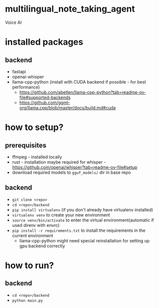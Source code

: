 # multilingual_note_taking_agent
Voice AI

# installed packages

## backend
- fastapi
- openai-whisper
- llama-cpp-python (install with CUDA backend if possible - for best performance)
    - https://github.com/abetlen/llama-cpp-python?tab=readme-ov-file#supported-backends
    - https://github.com/ggml-org/llama.cpp/blob/master/docs/build.md#cuda

# how to setup?

## prerequisites
- ffmpeg - installed locally
- rust - installation maybe required for whisper - https://github.com/openai/whisper?tab=readme-ov-file#setup
- download required models to `gguf_models/` dir in base repo

## backend
- `git clone <repo>`
- `cd <repo>/backend`
- `pip install virtualenv` (if you don't already have virtualenv installed)
- `virtualenv venv` to create your new environment
- `source venv/bin/activate` to enter the virtual environment(automatic if used direnv with envrc)
- `pip install -r requirements.txt` to install the requirements in the current environment
    - llama-cpp-python might need special reinstallation for setting up gpu backend correctly

# how to run?

## backend
- `cd <repo>/backend`
- `python main.py`
